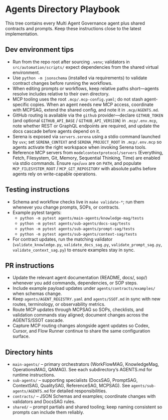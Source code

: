 # Agents Directory Playbook

This tree contains every Multi Agent Governance agent plus shared contracts and prompts. Keep these instructions close to the latest implementation.

## Dev environment tips
- Run from the repo root after sourcing `.venv`; validators in `src/automation/scripts/` expect dependencies from the shared virtual environment.
- Use `python -m jsonschema` (installed via requirements) to validate contract changes before running the workflows.
- When editing prompts or workflows, keep relative paths short—agents resolve includes relative to their own directory.
- MCP tooling uses the root `.mcp/.mcp-config.yaml`; do not stash agent-specific copies. When an agent needs new MCP access, coordinate with MCPSAG, extend the shared config, and note it in `.mcp/AGENTS.md`.
- GitHub routing is available via the `github` provider—declare `GITHUB_TOKEN` (and optional `GITHUB_API_BASE` / `GITHUB_API_VERSION`) in `.mcp/.env.mcp`, note whether REST or GraphQL endpoints are required, and update the docs cascade before agents depend on it.
- Serena is exposed via `servers.serena` using a stdio command launched by `uvx`; set `SERENA_CONTEXT` and `SERENA_PROJECT_ROOT` in `.mcp/.env.mcp` so agents activate the right workspace when invoking Serena tools.
- Reference MCP servers from `modelcontextprotocol/servers` (Everything, Fetch, Filesystem, Git, Memory, Sequential Thinking, Time) are enabled via stdio commands. Ensure `npx`/`uvx` are on `PATH`, and populate `MCP_FILESYSTEM_ROOT` / `MCP_GIT_REPOSITORY` with absolute paths before agents rely on write-capable operations.

## Testing instructions
- Schema and workflow checks live in `make validate-*`; run them whenever you change prompts, SOPs, or contracts.
- Example pytest targets:
  - `python -m pytest agents/main-agents/knowledge-mag/tests`
  - `python -m pytest agents/sub-agents/docs-sag/tests`
  - `python -m pytest agents/sub-agents/prompt-sag/tests`
  - `python -m pytest agents/sub-agents/context-sag/tests`
- For contract updates, run the matching validator (`validate_knowledge.py`, `validate_docs_sag.py`, `validate_prompt_sag.py`, `validate_context_sag.py`) to ensure examples stay in sync.

## PR instructions
- Update the relevant agent documentation (README, docs/, sop/) whenever you add commands, dependencies, or SOP steps.
- Include example payload updates under `agents/contracts/examples/` when schemas change.
- Keep `agents/AGENT_REGISTRY.yaml` and `agents/SSOT.md` in sync with new routes, terminology, or observability metrics.
- Route MCP updates through MCPSAG so SOPs, checklists, and validation commands stay aligned; document changes across the AGENTS/SSOT cascade.
- Capture MCP routing changes alongside agent updates so Codex, Cursor, and Flow Runner continue to share the same configuration surface.

## Directory hints
- `main-agents/` – primary orchestrators (WorkFlowMAG, KnowledgeMag, OperationsMAG, QAMAG). See each subdirectory’s AGENTS.md for runtime instructions.
- `sub-agents/` – supporting specialists (DocsSAG, PromptSAG, ContextSAG, QualitySAG, ReferenceSAG, MCPSAG). See `agents/sub-agents/AGENTS.md` for detailed responsibilities.
- `contracts/` – JSON Schemas and examples; coordinate changes with validators and DocsSAG rules.
- `shared/` – prompt partials and shared tooling; keep naming consistent so prompts can include them reliably.
